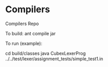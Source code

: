 Compilers
=========

Compilers Repo

To build:
ant compile jar


To run (example):

cd build/classes
java CubexLexerProg ../../test/lexer/assignment_tests/simple_test1.in
